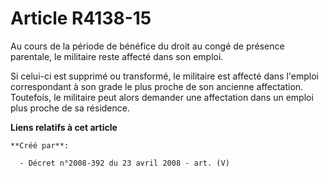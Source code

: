 # Article R4138-15

Au cours de la période de bénéfice du droit au congé de présence parentale, le militaire reste affecté dans son emploi.

Si celui-ci est supprimé ou transformé, le militaire est affecté dans l'emploi correspondant à son grade le plus proche de
son ancienne affectation. Toutefois, le militaire peut alors demander une affectation dans un emploi plus proche de sa
résidence.

**Liens relatifs à cet article**

	**Créé par**:

	  - Décret n°2008-392 du 23 avril 2008 - art. (V)
